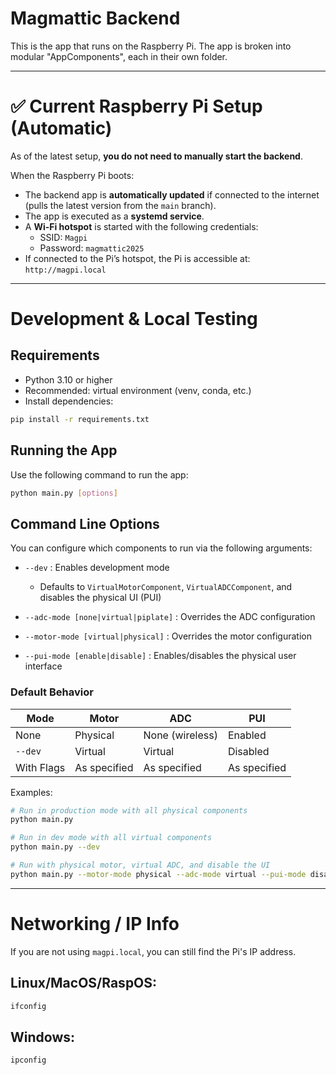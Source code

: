 # Magmattic Backend

This is the app that runs on the Raspberry Pi. The app is broken into modular "AppComponents", each in their own folder.

---

# ✅ Current Raspberry Pi Setup (Automatic)

As of the latest setup, **you do not need to manually start the backend**.

When the Raspberry Pi boots:
- The backend app is **automatically updated** if connected to the internet (pulls the latest version from the `main` branch).
- The app is executed as a **systemd service**.
- A **Wi-Fi hotspot** is started with the following credentials:
  - SSID: `Magpi`
  - Password: `magmattic2025`
- If connected to the Pi’s hotspot, the Pi is accessible at:  
  `http://magpi.local`

---

# Development & Local Testing

## Requirements
- Python 3.10 or higher
- Recommended: virtual environment (venv, conda, etc.)
- Install dependencies:

```bash
pip install -r requirements.txt
```

## Running the App
Use the following command to run the app:

```bash
python main.py [options]
```

## Command Line Options
You can configure which components to run via the following arguments:

- `--dev` : Enables development mode
  - Defaults to `VirtualMotorComponent`, `VirtualADCComponent`, and disables the physical UI (PUI)

- `--adc-mode [none|virtual|piplate]` : Overrides the ADC configuration
- `--motor-mode [virtual|physical]` : Overrides the motor configuration
- `--pui-mode [enable|disable]` : Enables/disables the physical user interface

### Default Behavior
| Mode        | Motor         | ADC             | PUI           |
|-------------|---------------|------------------|-----------------|
| None        | Physical      | None (wireless) | Enabled         |
| `--dev`     | Virtual       | Virtual         | Disabled        |
| With Flags  | As specified  | As specified     | As specified    |

Examples:
```bash
# Run in production mode with all physical components
python main.py

# Run in dev mode with all virtual components
python main.py --dev

# Run with physical motor, virtual ADC, and disable the UI
python main.py --motor-mode physical --adc-mode virtual --pui-mode disable
```

---

# Networking / IP Info

If you are not using `magpi.local`, you can still find the Pi's IP address.

## Linux/MacOS/RaspOS:
```bash
ifconfig
```

## Windows:
```bash
ipconfig
```

